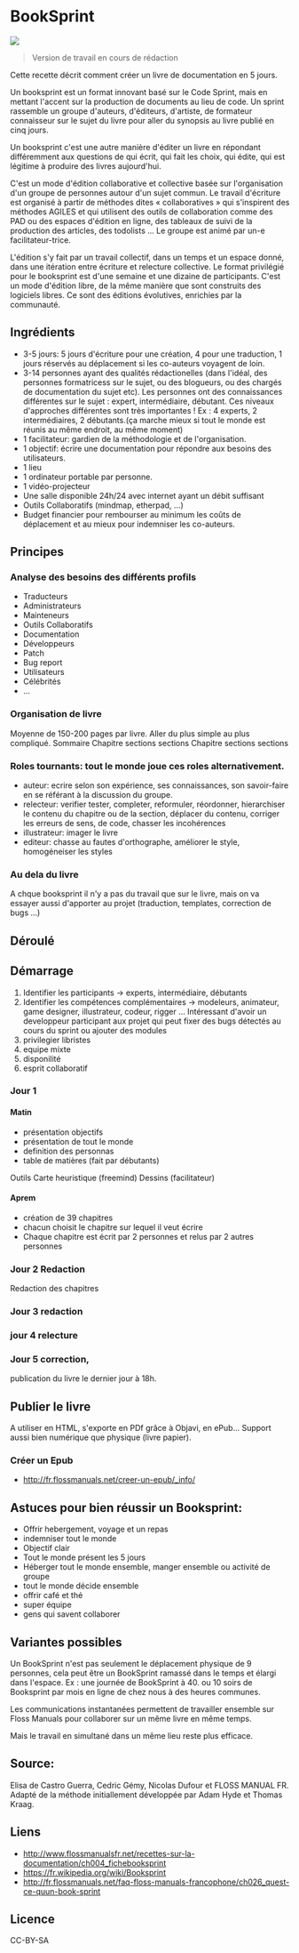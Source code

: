 <!--

---
title: BookSprint - créer un livre de documentation en 5 jours
description: Un booksprint est un format innovant basé sur le Code Sprint, mais en mettant l'accent sur la production de documents au lieu de code. 
image_url: http://www.flossmanualsfr.net/recettes-sur-la-documentation/_booki/recettes-sur-la-documentation/static/RecettesDocumentation-_index-img_0178-fr-old.jpg 
---

-->

# BookSprint 

![](http://www.flossmanualsfr.net/recettes-sur-la-documentation/_booki/recettes-sur-la-documentation/static/RecettesDocumentation-_index-img_0178-fr-old.jpg)

> Version de travail en cours de rédaction

Cette recette décrit comment créer un livre de documentation en 5 jours. 

Un booksprint est un format innovant basé sur le Code Sprint, mais en mettant l'accent sur la production de documents au lieu de code. Un sprint rassemble un groupe d'auteurs, d'éditeurs, d'artiste, de formateur connaisseur sur le sujet du livre pour aller du synopsis au livre publié en cinq jours.

Un booksprint c'est une autre manière d'éditer un livre en répondant différemment aux questions de qui écrit, qui fait les choix, qui édite, qui est légitime à produire des livres aujourd'hui.

C'est un mode d'édition collaborative et collective basée sur l'organisation d'un groupe de personnes autour d'un sujet commun. Le travail d'écriture est organisé à partir de méthodes dites « collaboratives » qui s'inspirent des méthodes AGILES et qui utilisent des outils de collaboration comme des PAD ou des espaces d'édition en ligne, des tableaux de suivi de la production des articles, des todolists ... Le groupe est animé par un-e facilitateur-trice. 

L'édition s'y fait par un travail collectif, dans un temps et un espace donné, dans une itération entre écriture et relecture collective. Le format privilégié pour le booksprint est d'une semaine et une dizaine de participants. C'est un mode d'édition libre, de la même manière que sont construits des logiciels libres. Ce sont des éditions évolutives, enrichies par la communauté.



## Ingrédients

* 3-5 jours: 5 jours d'écriture pour une création, 4 pour une traduction, 1 jours réservés au déplacement si les co-auteurs voyagent de loin.
* 3-14 personnes ayant des qualités rédactionelles (dans l'idéal, des personnes formatricess sur le sujet, ou des blogueurs, ou des chargés de documentation du sujet etc). 
 Les personnes ont des connaissances différentes sur le sujet : expert, intermédiaire, débutant. Ces niveaux d'approches différentes sont très importantes ! Ex : 4 experts, 2 intermédiaires, 2 débutants.(ça marche mieux si tout le monde est réunis au même endroit, au même moment)
* 1 facilitateur: gardien de la méthodologie et de l'organisation.
* 1 objectif: écrire une documentation pour répondre aux besoins des utilisateurs. 
* 1 lieu
* 1 ordinateur portable par personne.
* 1 vidéo-projecteur
* Une salle disponible 24h/24 avec internet ayant un débit suffisant
* Outils Collaboratifs (mindmap, etherpad, ...)
* Budget financier pour rembourser au minimum les coûts de déplacement et au mieux pour indemniser les co-auteurs.

## Principes

### Analyse des besoins des différents profils
* Traducteurs
* Administrateurs
* Mainteneurs
* Outils Collaboratifs
* Documentation
* Développeurs
* Patch
* Bug report
* Utilisateurs 
* Célébrités
* ...

### Organisation de livre
Moyenne de 150-200 pages par livre. Aller du plus simple au plus compliqué.
Sommaire
Chapitre 
	sections
	sections
Chapitre 
	sections
	sections

### Roles tournants: tout le monde joue ces roles alternativement.
* auteur: ecrire selon son expérience, ses connaissances, son savoir-faire en se référant à la discussion du groupe.
* relecteur: verifier tester, completer, reformuler, réordonner, hierarchiser le contenu du chapitre ou de la section, déplacer du contenu, corriger les erreurs de sens, de code, chasser les incohérences
* illustrateur: imager le livre
* editeur: chasse au fautes d'orthographe, améliorer le style, homogéneiser les styles

### Au dela du livre

A chque booksprint il n'y a pas du travail que sur le livre, mais on va essayer aussi d'apporter au projet (traduction, templates, correction de bugs …)

## Déroulé

## Démarrage

1. Identifier les participants
-> experts, intermédiaire, débutants
2. Identifier les compétences complémentaires
-> modeleurs, animateur,  game designer, illustrateur, codeur, rigger … Intéressant d'avoir un developpeur participant aux projet qui peut fixer des bugs détectés au cours du sprint ou ajouter des modules
3. privilegier libristes
4. equipe mixte
5. disponilité
6. esprit collaboratif

### Jour 1
#### Matin
* présentation objectifs
* présentation de tout le monde
* definition des personnas
* table de matières (fait par débutants)

Outils Carte heuristique (freemind)
Dessins (facilitateur)

#### Aprem
* création de 39 chapitres
* chacun choisit le chapitre sur lequel il veut écrire
* Chaque chapitre est écrit par 2 personnes et relus par 2 autres personnes


### Jour 2 Redaction

Redaction des chapitres

### Jour 3 redaction
### jour 4 relecture
### Jour 5 correction, 
publication du livre le dernier jour à 18h.

## Publier le livre
A utiliser en HTML, s'exporte en PDf grâce à Objavi, en ePub... Support aussi bien numérique que physique (livre papier).

### Créer un Epub
* http://fr.flossmanuals.net/creer-un-epub/_info/

## Astuces pour bien réussir un Booksprint:
* Offrir hebergement, voyage et un repas
* indemniser tout le monde
* Objectif clair
* Tout le monde présent les 5 jours
* Héberger tout le monde ensemble, manger ensemble ou activité de groupe
* tout le monde décide ensemble
* offrir café et thé
* super équipe
* gens qui savent collaborer


## Variantes possibles

Un BookSprint n'est pas seulement le déplacement physique de 9 personnes, cela peut être un BookSprint ramassé dans le temps et élargi dans l'espace. Ex : une journée de BookSprint à 40. ou 10 soirs de Booksprint par mois en ligne de chez nous à des heures communes.

Les communications instantanées permettent de travailler ensemble sur Floss Manuals pour collaborer sur un même livre en même temps.

Mais le travail en simultané dans un même lieu reste plus efficace.


## Source:
Elisa de Castro Guerra, Cedric Gémy, Nicolas Dufour et FLOSS MANUAL FR.
Adapté de la méthode initiallement développée par Adam Hyde et Thomas Kraag. 

## Liens
* http://www.flossmanualsfr.net/recettes-sur-la-documentation/ch004_fichebooksprint
* https://fr.wikipedia.org/wiki/Booksprint
* http://fr.flossmanuals.net/faq-floss-manuals-francophone/ch026_quest-ce-quun-book-sprint 

## Licence
CC-BY-SA
